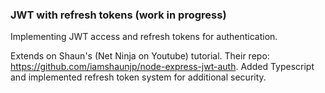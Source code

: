 ### JWT with refresh tokens (work in progress)
Implementing JWT access and refresh tokens for authentication.

Extends on Shaun's (Net Ninja on Youtube) tutorial. Their repo: https://github.com/iamshaunjp/node-express-jwt-auth. Added Typescript and implemented refresh token system for additional security.